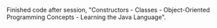 Finished code after session, "Constructors - Classes - Object-Oriented Programming Concepts - Learning the Java Language".
